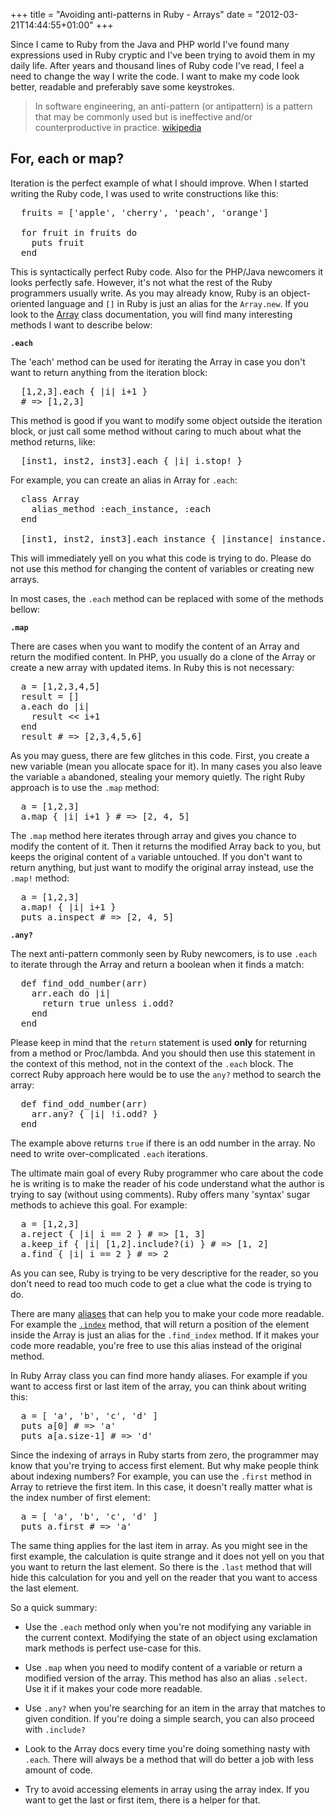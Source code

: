 +++
title = "Avoiding anti-patterns in Ruby - Arrays"
date = "2012-03-21T14:44:55+01:00"
+++

Since I came to Ruby from the Java and PHP world I've found many expressions
used in Ruby cryptic and I've been trying to avoid them in my daily life.
After years and thousand lines of Ruby code I've read, I feel a need to change
the way I write the code. I want to make my code look better, readable
and preferably save some keystrokes.

> In software engineering, an anti-pattern (or antipattern) is a pattern that
> may be commonly used but is ineffective and/or counterproductive in practice.
> [wikipedia](http://en.wikipedia.org/wiki/Anti-pattern)

For, each or map?
-----------------

Iteration is the perfect example of what I should improve. When I started writing
the Ruby code, I was used to write constructions like this:

<pre class="sh_ruby">
  fruits = ['apple', 'cherry', 'peach', 'orange']

  for fruit in fruits do
    puts fruit
  end
</pre>

This is syntactically perfect Ruby code. Also for the PHP/Java newcomers it looks
perfectly safe. However, it's not what the rest of the Ruby programmers usually
write. As you may already know, Ruby is an object-oriented language and `[]` in
Ruby is just an alias for the `Array.new`. If you look to the [Array](http://www.ruby-doc.org/core-1.9.3/Array.html)
class documentation, you will find many interesting methods I want to describe
below:

**`.each`**

The 'each' method can be used for iterating the Array in case you don't want to
return anything from the iteration block:

<pre class="sh_ruby">
  [1,2,3].each { |i| i+1 }
  # => [1,2,3]
</pre>

This method is good if you want to modify some object outside the iteration block,
or just call some method without caring to much about what the method returns,
like:

<pre class="sh_ruby">
  [inst1, inst2, inst3].each { |i| i.stop! }
</pre>

For example, you can create an alias in Array for `.each`:

<pre class="sh_ruby">
  class Array
    alias_method :each_instance, :each
  end

  [inst1, inst2, inst3].each_instance { |instance| instance.stop! }
</pre>

This will immediately yell on you what this code is trying to do.
Please do not use this method for changing the content of variables or creating
new arrays.

In most cases, the `.each` method can be replaced with some of the
methods bellow:

**`.map`**

There are cases when you want to modify the content of an Array and return the
modified content. In PHP, you usually do a clone of the Array or create a new array
with updated items. In Ruby this is not necessary:

<pre class="sh_ruby">
  a = [1,2,3,4,5]
  result = []
  a.each do |i|
    result << i+1
  end
  result # => [2,3,4,5,6]
</pre>

As you may guess, there are few glitches in this code. First, you create a new
variable (mean you allocate space for it). In many cases you also leave the
variable `a` abandoned, stealing your memory quietly. The right Ruby approach
is to use the `.map` method:

<pre class="sh_ruby">
  a = [1,2,3]
  a.map { |i| i+1 } # => [2, 4, 5]
</pre>

The `.map` method here iterates through array and gives you chance to modify
the content of it. Then it returns the modified Array back to you, but keeps
the original content of `a` variable untouched.
If you don't want to return anything, but just want to modify the original array
instead, use the `.map!` method:

<pre class="sh_ruby">
  a = [1,2,3]
  a.map! { |i| i+1 }
  puts a.inspect # => [2, 4, 5]
</pre>

**`.any?`**

The next anti-pattern commonly seen by Ruby newcomers, is to use `.each` to iterate
through the Array and return a boolean when it finds a match:

<pre class="sh_ruby">
  def find_odd_number(arr)
    arr.each do |i|
      return true unless i.odd?
    end
  end
</pre>

Please keep in mind that the `return` statement is used **only** for returning
from a method or Proc/lambda. And you should then use this statement in the
context of this method, not in the context of the `.each` block.
The correct Ruby approach here would be to use the `any?` method to search the
array:

<pre class="sh_ruby">
  def find_odd_number(arr)
    arr.any? { |i| !i.odd? }
  end
</pre>

The example above returns `true` if there is an odd number in the array. No
need to write over-complicated `.each` iterations.

The ultimate main goal of every Ruby programmer who care about the code he is
writing is to make the reader of his code understand what the author is trying to
say (without using comments). Ruby offers many 'syntax' sugar methods to achieve
this goal. For example:

<pre class="sh_ruby">
  a = [1,2,3]
  a.reject { |i| i == 2 } # => [1, 3]
  a.keep_if { |i| [1,2].include?(i) } # => [1, 2]
  a.find { |i| i == 2 } # => 2
</pre>

As you can see, Ruby is trying to be very descriptive for the reader, so you
don't need to read too much code to get a clue what the code is trying to do.

There are many [aliases](http://ruby.about.com/od/rubyfeatures/a/aliasing.htm)
that can help you to make your code more readable. For example the
[`.index`](http://www.ruby-doc.org/core-1.9.3/Array.html#method-i-index) method,
that will return a position of the element inside the Array is just an alias for
the `.find_index` method. If it makes your code more readable, you're free to use
this alias instead of the original method.

In Ruby Array class you can find more handy aliases. For example if you want to
access first or last item of the array, you can think about writing this:

<pre class="sh_ruby">
  a = [ 'a', 'b', 'c', 'd' ]
  puts a[0] # => 'a'
  puts a[a.size-1] # => 'd'
</pre>

Since the indexing of arrays in Ruby starts from zero, the programmer may know
that you're trying to access first element. But why make people think about
indexing numbers? For example, you can use the `.first` method in Array to
retrieve the first item. In this case, it doesn't really matter what is the
index number of first element:

<pre class="sh_ruby">
  a = [ 'a', 'b', 'c', 'd' ]
  puts a.first # => 'a'
</pre>

The same thing applies for the last item in array. As you might see in the first
example, the calculation is quite strange and it does not yell on you that you
want to return the last element. So there is the `.last` method that will hide this
calculation for you and yell on the reader that you want to access the last element.

So a quick summary:

* Use the `.each` method only when you're not modifying any variable in the current
  context. Modifying the state of an object using exclamation mark methods is
  perfect use-case for this.

* Use `.map` when you need to modify content of a variable or return a modified
  version of the array. This method has also an alias `.select`. Use it if it
  makes your code more readable.

* Use `.any?` when you're searching for an item in the array that matches to
  given condition. If you're doing a simple search, you can also proceed with `.include?`

* Look to the Array docs every time you're doing something nasty with `.each`.
  There will always be a method that will do better a job with less amount of code.

* Try to avoid accessing elements in array using the array index. If you want to
  get the last or first item, there is a helper for that.
